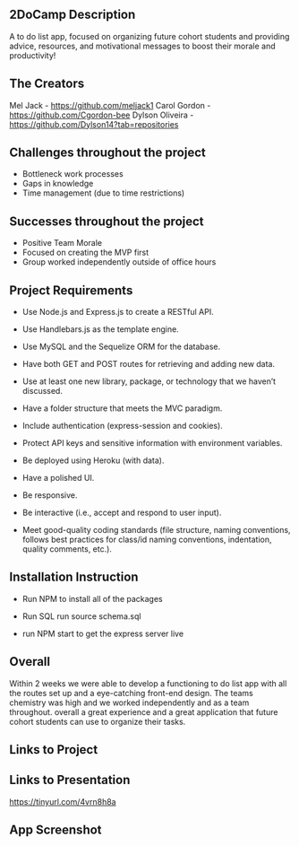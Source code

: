 ## 2DoCamp Description
A to do list app, focused on organizing future cohort students and providing advice, resources, and motivational messages to boost their morale and productivity!

## The Creators
Mel Jack - https://github.com/meljack1
Carol Gordon - https://github.com/Cgordon-bee
Dylson Oliveira - https://github.com/Dylson14?tab=repositories 

## Challenges throughout the project

* Bottleneck work processes
* Gaps in knowledge
* Time management (due to time restrictions)

## Successes throughout the project

* Positive Team Morale
* Focused on creating the MVP first
* Group worked independently outside of office hours


## Project Requirements
* Use Node.js and Express.js to create a RESTful API.

* Use Handlebars.js as the template engine.

* Use MySQL and the Sequelize ORM for the database.

* Have both GET and POST routes for retrieving and adding new data.

* Use at least one new library, package, or technology that we haven’t discussed.

* Have a folder structure that meets the MVC paradigm.

* Include authentication (express-session and cookies).

* Protect API keys and sensitive information with environment variables.

* Be deployed using Heroku (with data).

* Have a polished UI.

* Be responsive.

* Be interactive (i.e., accept and respond to user input).

* Meet good-quality coding standards (file structure, naming conventions, follows best practices for class/id naming conventions, indentation, quality comments, etc.).

## Installation Instruction

* Run NPM to install all of the packages

* Run SQL run source schema.sql

* run NPM start to get the express server live


## Overall

Within 2 weeks we were able to develop a functioning to do list app with all the routes set up and a eye-catching front-end design. The teams chemistry was high and we worked independently and as a team throughout. overall a great experience and a great application that future cohort students can use to organize their tasks.


## Links to Project


## Links to Presentation
https://tinyurl.com/4vrn8h8a

## App Screenshot

